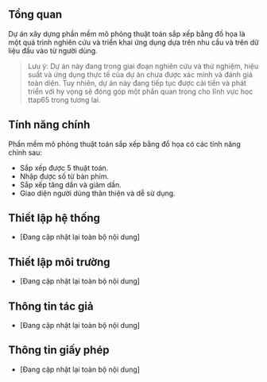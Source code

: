 ## Tổng quan
Dự án xây dựng phần mềm mô phỏng thuật toán sắp xếp bằng đồ họa là một quá trình nghiên cứu và triển khai ứng dụng dựa trên nhu cầu và trên dữ liệu đầu vào từ người dùng.
> Lưu ý: Dự án này đang trong giai đoạn nghiên cứu và thử nghiệm, hiệu suất và ứng dụng thực tế của dự án chưa được xác minh và đánh giá toàn diện. Tuy nhiên, dự án này đang tiếp tục được cải tiến và phát triển với hy vọng sẽ đóng góp một phần quan trọng cho lĩnh vực học ttap65 trong tương lai.

## Tính năng chính
Phần mềm mô phỏng thuật toán sắp xếp bằng đồ họa có các tính năng chính sau:
- Sắp xếp được 5 thuật toán.
- Nhập được số từ bàn phím.
- Sắp xếp tăng dần và giảm dần.
- Giao diện người dùng thân thiện và dễ sử dụng.

## Thiết lập hệ thống
- [Đang cập nhật lại toàn bộ nội dung]
## Thiết lập môi trường
- [Đang cập nhật lại toàn bộ nội dung]
## Thông tin tác giả
- [Đang cập nhật lại toàn bộ nội dung]
## Thông tin giấy phép
- [Đang cập nhật lại toàn bộ nội dung]
